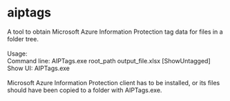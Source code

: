 # aiptags
A tool to obtain Microsoft Azure Information Protection tag data for files in a folder tree.
\
\
Usage:\
Command line: AIPTags.exe root_path output_file.xlsx [ShowUntagged]\
Show UI: AIPTags.exe\
\
Microsoft Azure Information Protection client has to be installed, or its files should have been copied to a folder with AIPTags.exe.
